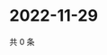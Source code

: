 # 2022-11-29

共 0 条

<!-- BEGIN WEIBO -->
<!-- 最后更新时间 Tue Nov 29 2022 12:18:38 GMT+0800 (China Standard Time) -->

<!-- END WEIBO -->
